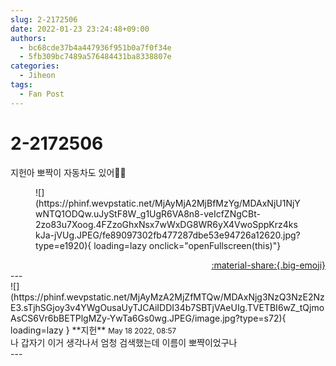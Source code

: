 ```yaml
---
slug: 2-2172506
date: 2022-01-23 23:24:48+09:00
authors:
  - bc68cde37b4a447936f951b0a7f0f34e
  - 5fb309bc7489a576484431ba8338807e
categories:
  - Jiheon
tags:
  - Fan Post
---
```


# 2-2172506

<div class="post-container" markdown="1">
<div class="content-container md-sidebar__scrollwrap" markdown="1">

지헌아 뽀짝이 자동차도 있어🚗🚗
<figure markdown="1">
![](https://phinf.wevpstatic.net/MjAyMjA2MjBfMzYg/MDAxNjU1NjYwNTQ1ODQw.uJyStF8W_g1UgR6VA8n8-veIcfZNgCBt-2zo83u7Xoog.4FZzoGhxNsx7wWxDG8WR6yX4VwoSppKrz4kskJa-jVUg.JPEG/fe89097302fb477287dbe53e94726a12620.jpg?type=e1920){ loading=lazy onclick="openFullscreen(this)"}
</figure>


</div>
</div>

<div style="text-align: right;" markdown="1">
<a href="https://weverse.io/fromis9/fanpost/2-2172506" style="text-align: right;">:material-share:{.big-emoji}</a>
</div>
---

<div class="comments-container md-sidebar__scrollwrap" markdown="1">
<div class="comment" markdown="1">
<div class='id-container' markdown="1">
![](https://phinf.wevpstatic.net/MjAyMzA2MjZfMTQw/MDAxNjg3NzQ3NzE2NzE3.sTjhSGjoy3v4YWgOusaUyTJCAiIDDI34b7SBTjVAeUIg.TVETBI6wZ_tQjmoAsCS6Vr6bBETPlgMZy-YwTa6Gs0wg.JPEG/image.jpg?type=s72){ loading=lazy }
**<span class="artist">지헌</span>** <small>May 18 2022, 08:57</small><br>
</div>
<div class='comment-body' markdown="1">
나 갑자기 이거 생각나서 엄청 검색했는데 이름이 뽀쨕이었구나
</div>
</div>
</div>
---
